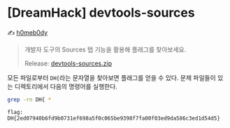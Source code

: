 # [DreamHack] devtools-sources

:writing_hand: [h0meb0dy](mailto:h0meb0dysj@gmail.com)

> 개발자 도구의 Sources 탭 기능을 활용해 플래그를 찾아보세요.
>
> Release: [devtools-sources.zip](https://github.com/h0meb0dy/Dreamhack-Wargame/files/8551189/devtools-sources.zip)

모든 파일로부터 `DH{`라는 문자열을 찾아보면 플래그를 얻을 수 있다. 문제 파일들이 있는 디렉토리에서 다음의 명령어를 실행한다.

```bash
grep -rn DH{ *
```

```
flag: DH{2ed07940b6fd9b0731ef698a5f0c065be9398f7fa00f03ed9da586c3ed1d54d5}
```